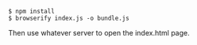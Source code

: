 ```
$ npm install
$ browserify index.js -o bundle.js
```
Then use whatever server to open the index.html page.